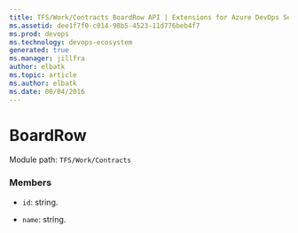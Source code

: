 ```yaml
---
title: TFS/Work/Contracts BoardRow API | Extensions for Azure DevOps Services
ms.assetid: dee1f7f0-c014-98b5-4523-11d776beb4f7
ms.prod: devops
ms.technology: devops-ecosystem
generated: true
ms.manager: jillfra
author: elbatk
ms.topic: article
ms.author: elbatk
ms.date: 08/04/2016
---
```


# BoardRow

Module path: `TFS/Work/Contracts`


### Members

* `id`: string. 

* `name`: string. 

